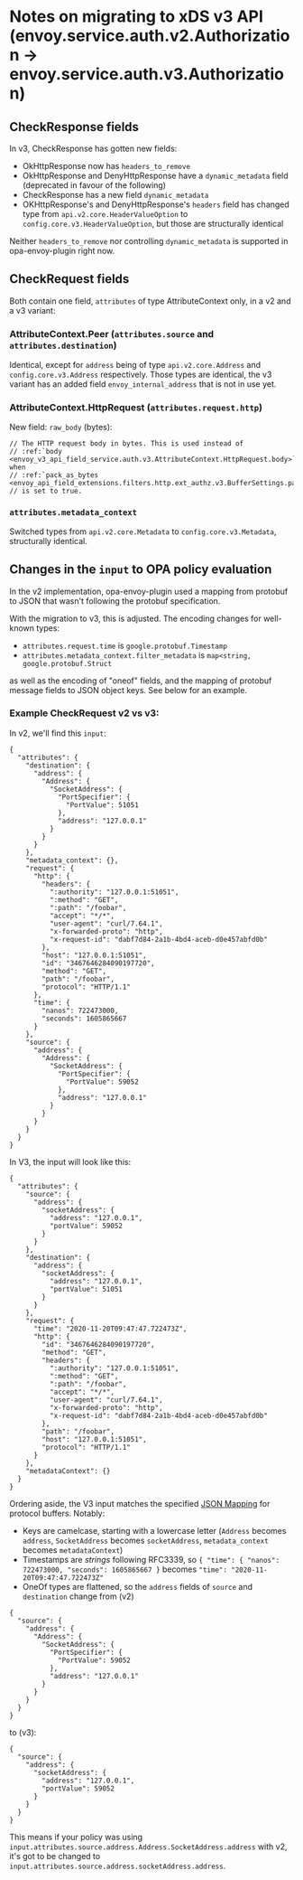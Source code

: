 # Notes on migrating to xDS v3 API (envoy.service.auth.v2.Authorization -> envoy.service.auth.v3.Authorization)

## CheckResponse fields

In v3, CheckResponse has gotten new fields:

- OkHttpResponse now has `headers_to_remove`
- OkHttpResponse and DenyHttpResponse have a `dynamic_metadata` field (deprecated in favour of the following)
- CheckResponse has a new field `dynamic_metadata`
- OKHttpResponse's and DenyHttpResponse's `headers` field has changed type from `api.v2.core.HeaderValueOption` to `config.core.v3.HeaderValueOption`, but those are structurally identical

Neither `headers_to_remove` nor controlling `dynamic_metadata` is supported in opa-envoy-plugin right now.

## CheckRequest fields

Both contain one field, `attributes` of type AttributeContext only, in a v2 and a v3 variant:

### AttributeContext.Peer (`attributes.source` and `attributes.destination`)

Identical, except for `address` being of type `api.v2.core.Address` and `config.core.v3.Address` respectively.
Those types are identical, the v3 variant has an added field `envoy_internal_address` that is not in use yet.

### AttributeContext.HttpRequest (`attributes.request.http`)

New field: `raw_body` (bytes):
 
```
// The HTTP request body in bytes. This is used instead of
// :ref:`body <envoy_v3_api_field_service.auth.v3.AttributeContext.HttpRequest.body>` when
// :ref:`pack_as_bytes <envoy_api_field_extensions.filters.http.ext_authz.v3.BufferSettings.pack_as_bytes>`
// is set to true.
```

### `attributes.metadata_context`

Switched types from `api.v2.core.Metadata` to `config.core.v3.Metadata`, structurally identical.
 
## Changes in the `input` to OPA policy evaluation

In the v2 implementation, opa-envoy-plugin used a mapping from protobuf to JSON that wasn't following the protobuf specification.

With the migration to v3, this is adjusted. The encoding changes for well-known types:

- `attributes.request.time` is `google.protobuf.Timestamp`
- `attributes.metadata_context.filter_metadata` is `map<string, google.protobuf.Struct`

as well as the encoding of "oneof" fields, and the mapping of protobuf message fields to JSON object keys.
See below for an example.

### Example CheckRequest v2 vs v3:

In v2, we'll find this `input`:
```
{
  "attributes": {
    "destination": {
      "address": {
        "Address": {
          "SocketAddress": {
            "PortSpecifier": {
              "PortValue": 51051
            },
            "address": "127.0.0.1"
          }
        }
      }
    },
    "metadata_context": {},
    "request": {
      "http": {
        "headers": {
          ":authority": "127.0.0.1:51051",
          ":method": "GET",
          ":path": "/foobar",
          "accept": "*/*",
          "user-agent": "curl/7.64.1",
          "x-forwarded-proto": "http",
          "x-request-id": "dabf7d84-2a1b-4bd4-aceb-d0e457abfd0b"
        },
        "host": "127.0.0.1:51051",
        "id": "3467646284090197720",
        "method": "GET",
        "path": "/foobar",
        "protocol": "HTTP/1.1"
      },
      "time": {
        "nanos": 722473000,
        "seconds": 1605865667
      }
    },
    "source": {
      "address": {
        "Address": {
          "SocketAddress": {
            "PortSpecifier": {
              "PortValue": 59052
            },
            "address": "127.0.0.1"
          }
        }
      }
    }
  }
}
```

In V3, the input will look like this:
```
{
  "attributes": {
    "source": {
      "address": {
        "socketAddress": {
          "address": "127.0.0.1",
          "portValue": 59052
        }
      }
    },
    "destination": {
      "address": {
        "socketAddress": {
          "address": "127.0.0.1",
          "portValue": 51051
        }
      }
    },
    "request": {
      "time": "2020-11-20T09:47:47.722473Z",
      "http": {
        "id": "3467646284090197720",
        "method": "GET",
        "headers": {
          ":authority": "127.0.0.1:51051",
          ":method": "GET",
          ":path": "/foobar",
          "accept": "*/*",
          "user-agent": "curl/7.64.1",
          "x-forwarded-proto": "http",
          "x-request-id": "dabf7d84-2a1b-4bd4-aceb-d0e457abfd0b"
        },
        "path": "/foobar",
        "host": "127.0.0.1:51051",
        "protocol": "HTTP/1.1"
      }
    },
    "metadataContext": {}
  }
}
```

Ordering aside, the V3 input matches the specified [JSON Mapping](https://developers.google.com/protocol-buffers/docs/proto3#json) for protocol buffers.
Notably:

- Keys are camelcase, starting with a lowercase letter (`Address` becomes `address`, `SocketAddress` becomes `socketAddress`, `metadata_context` becomes `metadataContext`)
- Timestamps are _strings_ following RFC3339, so `{ "time": { "nanos": 722473000, "seconds": 1605865667 }` becomes `"time": "2020-11-20T09:47:47.722473Z"`
- OneOf types are flattened, so the `address` fields of `source` and `destination` change from (v2)
```
{
  "source": {
    "address": {
      "Address": {
        "SocketAddress": {
          "PortSpecifier": {
            "PortValue": 59052
          },
          "address": "127.0.0.1"
        }
      }
    }
  }
}
```

to (v3):
```
{
  "source": {
    "address": {
      "socketAddress": {
        "address": "127.0.0.1",
        "portValue": 59052
      }
    }
  }
}
```

This means if your policy was using `input.attributes.source.address.Address.SocketAddress.address` with v2, it's got to be changed to `input.attributes.source.address.socketAddress.address`.
